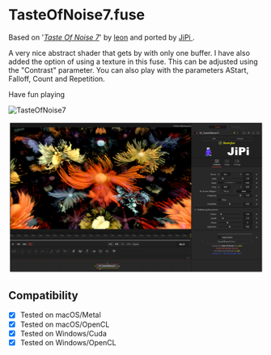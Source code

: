 TasteOfNoise7.fuse
===========

Based on '_[Taste Of Noise 7](https://www.shadertoy.com/view/NddSWs)_' by [leon](https://www.shadertoy.com/user/leon) and ported by [JiPi ](../../Site/Profiles/JiPi.md).

A very nice abstract shader that gets by with only one buffer. I have also added the option of using a texture in this fuse. This can be adjusted using the "Contrast" parameter. You can also play with the parameters AStart, Falloff, Count and Repetition.

Have fun playing

![TasteOfNoise7](https://user-images.githubusercontent.com/78935215/138074392-90ea744c-82e5-4215-ae4c-f55c1a184a47.gif)


[![TasteOfNoise7](TasteOfNoise7.png)](TasteOfNoise7.fuse)



## Compatibility
- [x] Tested on macOS/Metal
- [x] Tested on macOS/OpenCL
- [x] Tested on Windows/Cuda
- [x] Tested on Windows/OpenCL
